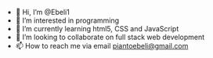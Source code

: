 - 👋 Hi, I’m @Ebeli1
- 👀 I’m interested in programming 
- 🌱 I’m currently learning html5, CSS and JavaScript 
- 💞️ I’m looking to collaborate on full stack web development 
- 📫 How to reach me via email piantoebeli@gmail.com

<!---
Ebeli1/Ebeli1 is a ✨ special ✨ repository because its `README.md` (this file) appears on your GitHub profile.
You can click the Preview link to take a look at your changes.
--->
